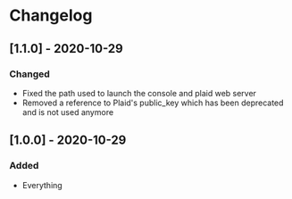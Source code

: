 # Changelog

## [1.1.0] - 2020-10-29

### Changed

- Fixed the path used to launch the console and plaid web server
- Removed a reference to Plaid's public_key which has been deprecated and is not used anymore

## [1.0.0] - 2020-10-29

### Added

- Everything
